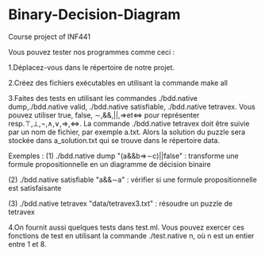 # Binary-Decision-Diagram
Course project of INF441

Vous pouvez tester nos programmes comme ceci :

1.Déplacez-vous dans le répertoire de notre projet.

2.Créez des fichiers exécutables en utilisant la commande make all 

3.Faites des tests en utilisant les commandes ./bdd.native dump,./bdd.native valid, ./bdd.native satisfiable, ./bdd.native tetravex. Vous pouvez utiliser true, false, ∼,&&,||,=>et<=> pour représenter resp.⊤,⊥,¬,∧,∨,⇒,⇔. La commande ./bdd.native tetravex doit être suivie par un nom de fichier, par exemple a.txt. Alors la solution du puzzle sera stockée dans a_solution.txt qui se trouve dans le répertoire data.

Exemples :
(1) ./bdd.native dump "(a&&b=>∼c)||false" : transforme une formule propositionnelle en un diagramme de décision binaire

(2) ./bdd.native satisfiable "a&&∼a" : vérifier si une formule propositionnelle est satisfaisante

(3) ./bdd.native tetravex "data/tetravex3.txt" : résoudre un puzzle de tetravex

4.On fournit aussi quelques tests dans test.ml. Vous pouvez exercer ces fonctions de test en utilisant la commande ./test.native n, où n est un entier entre 1 et 8.
